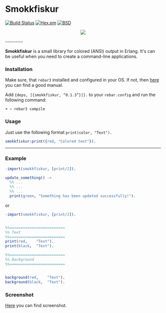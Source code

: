 # Smokkfiskur

[![Build Status](https://travis-ci.org/lk-geimfari/smokkfiskur.svg?branch=master)](https://travis-ci.org/lk-geimfari/smokkfiskur)
[![Hex.pm](https://img.shields.io/hexpm/v/plug.svg)](https://hex.pm/packages/smokkfiskur)
[![BSD](https://img.shields.io/pypi/l/Django.svg?maxAge=2592000)](https://github.com/lk-geimfari/smokkfiskur/blob/master/LICENSE)

<p align="center">
  <img src="https://raw.githubusercontent.com/lk-geimfari/smokkfiskur/master/other/logo2.png">
</p>
---------

__Smokkfiskur__ is a small library for colored (ANSI) output in Erlang. It's can be useful when you need to create a command-line applications.


### Installation
Make sure, that `rebar3` installed and configured in your OS. If not, then [here](https://medium.com/@brucify/using-rebar3-to-manage-erlang-packages-282f78adff1e#.pyz8i9cvy) you can find a good manual. 

Add `{deps, [{smokkfiskur, “0.1.3”}]}.` to your `rebar.config` and run the following command:

```
➜ ~ rebar3 compile
```


### Usage
Just use the following format `print(color, "Text").`

```erlang
smokkfiskur:print({red, "Colored text"}).
```
---------
### Example
```erlang
-import(smokkfiskur, [print/2]).

update_something() ->
  %% ...
  %% ...
  %% ...
  print(green, "Something has been updated successfully!").
```
or

```erlang
-import(smokkfiskur, [print/2]).


%%=========================
%% Text
%%=========================
print(red,    "Text").
print(black,  "Text").

%%=========================
%% Background
%%=========================


background(red,    "Text").
background(black,  "Text").
```
### Screenshot

[Here](https://raw.githubusercontent.com/lk-geimfari/smokkfiskur/master/other/screen.png) you can find screenshot.